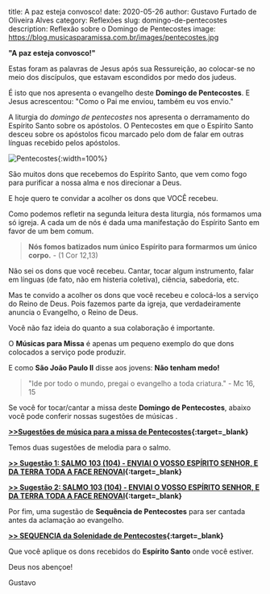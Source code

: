 ﻿title: A paz esteja convosco!
date: 2020-05-26
author: Gustavo Furtado de Oliveira Alves
category: Reflexões
slug: domingo-de-pentecostes
description: Reflexão sobre o Domingo de Pentecostes
image: https://blog.musicasparamissa.com.br/images/pentecostes.jpg

**"A paz esteja convosco!"**

Estas foram as palavras de Jesus após sua Ressureição, ao colocar-se no meio dos discípulos,
que estavam escondidos por medo dos judeus.

É isto que nos apresenta o evangelho deste **Domingo de Pentecostes**.
E Jesus acrescentou: "Como o Pai me enviou, também eu vos envio."

A liturgia do _domingo de pentecostes_ nos apresenta o derramamento do Espírito Santo sobre os apóstolos.
O Pentecostes em que o Espírito Santo desceu sobre os apóstolos ficou marcado
pelo dom de falar em outras línguas recebido pelos apóstolos.

![Pentecostes](https://blog.musicasparamissa.com.br/images/pentecostes.jpg){:width=100%}

São muitos dons que recebemos do Espírito Santo,
que vem como fogo para purificar a nossa alma e nos direcionar a Deus.

E hoje quero te convidar a acolher os dons que VOCÊ recebeu.

Como podemos refletir na segunda leitura desta liturgia, nós formamos uma só igreja.
A cada um de nós é dada uma manifestação do Espírito Santo em favor de um bem comum.

>**Nós fomos batizados num único Espírito para formarmos um único corpo.** - (1 Cor 12,13)

Não sei os dons que você recebeu. Cantar, tocar algum instrumento,
falar em línguas (de fato, não em histeria coletiva), ciência, sabedoria, etc.

Mas te convido a acolher os dons que você recebeu e colocá-los a serviço do Reino de Deus.
Pois fazemos parte da igreja, que verdadeiramente anuncia o Evangelho, o Reino de Deus.

Você não faz ideia do quanto a sua colaboração é importante.

O **Músicas para Missa** é apenas um pequeno exemplo do que dons colocados a serviço pode produzir.

E como **São João Paulo II** disse aos jovens: **Não tenham medo!**

> "Ide por todo o mundo, pregai o evangelho a toda criatura." - Mc 16, 15

Se você for tocar/cantar a missa deste **Domingo de Pentecostes**, abaixo você pode conferir nossas sugestões de músicas .

**[>>Sugestões de música para a missa de Pentecostes](https://musicasparamissa.com.br/sugestoes-para/domingo-de-pentecostes){:target=\_blank}**

Temos duas sugestões de melodia para o salmo.

**[>> Sugestão 1: SALMO 103 (104) - ENVIAI O VOSSO ESPÍRITO SENHOR, E DA TERRA TODA A FACE RENOVAI](https://musicasparamissa.com.br/musica/salmo-103-104-enviai-o-vosso-espirito/){:target=\_blank}**

**[>> Sugestão 2: SALMO 103 (104) - ENVIAI O VOSSO ESPÍRITO SENHOR, E DA TERRA TODA A FACE RENOVAI](https://musicasparamissa.com.br/musica/salmo-103-104-enviai-o-vosso/){:target=\_blank}**

Por fim, uma sugestão de **Sequência de Pentecostes** para ser cantada antes da aclamação ao evangelho.

**[>> SEQUENCIA da Solenidade de Pentecostes](https://musicasparamissa.com.br/musica/sequencia/){:target=\_blank}**

Que você aplique os dons recebidos do **Espírito Santo** onde você estiver.

Deus nos abençoe!

Gustavo
